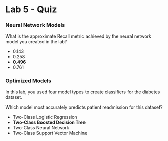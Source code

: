 # Lab 5 - Quiz

### Neural Network Models

What is the approximate Recall metric achieved by the neural network model you created in the lab?

- 0.143
- 0.258
- **0.496**
- 0.761

### Optimized Models

In this lab, you used four model types to create classifiers for the diabetes dataset.

Which model most accurately predicts patient readmission for this dataset?

- Two-Class Logistic Regression
- **Two-Class Boosted Decision Tree**
- Two-Class Neural Network
- Two-Class Support Vector Machine
